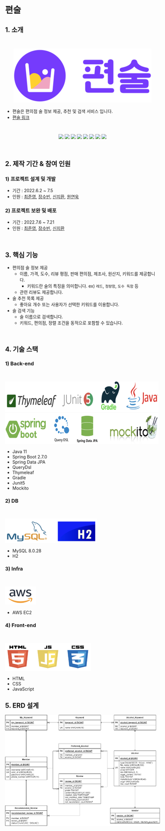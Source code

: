 # 편술

## 1. 소개
</br>

<p align="center">
    <img src="pyeonsool/src/main/resources/static/image/components/pyeonsool-logo.svg"
        alt="편술" width="450">
</p>

- 편술은 편의점 술 정보 제공, 추천 및 검색 서비스 입니다.
- [편술 링크](http://ec2-3-34-208-247.ap-northeast-2.compute.amazonaws.com:8080/)
</br>

<p align="center">
<img src="https://img.shields.io/badge/JAVA-v11-blue">
<img src="https://img.shields.io/badge/Spring_Boot-v2.7.0-green?logo=springboot">
<img src="https://img.shields.io/badge/Spring_Data_JPA-green">
<img src="https://img.shields.io/badge/Querydsl-blue">
<img src="https://img.shields.io/badge/Thymeleaf-005F0F?logo=thymeleaf">
<img src="https://img.shields.io/badge/Gradle-02303A?logo=gradle">
<img src="https://img.shields.io/badge/JUnit5-gray?logo=junit5">
<img src="https://img.shields.io/badge/Mockito-green">
</p>

</br>

## 2. 제작 기간 & 참여 인원
### 1) 프로젝트 설계 및 개발
  - 기간 : 2022.6.2 ~ 7.5
  - 인원 : [최준영](https://github.com/JunYoung-C), [장수빈](https://github.com/Jangsue), [신지환](https://github.com/sjihwan), [원연욱](https://github.com/wyu950)

### 2) 프로젝트 보완 및 배포
  - 기간 : 2022.7.6 ~ 7.21
  - 인원 : [최준영](https://github.com/JunYoung-C), [장수빈](https://github.com/Jangsue), [신지환](https://github.com/sjihwan)

</br>

## 3. 핵심 기능
- 편의점 술 정보 제공
  - 이름, 가격, 도수, 리뷰 평점, 판매 편의점, 제조사, 원산지, 키워드를 제공합니다.
    - 키워드란 술의 특징을 의미합니다. ex) `레드`, `청량함`, `도수 독함` 등
  - 관련 리뷰도 제공합니다.
- 술 추천 목록 제공
  - 좋아요 개수 또는 사용자가 선택한 키워드를 이용합니다.
- 술 검색 기능
  - 술 이름으로 검색합니다.
  - 키워드, 편의점, 정렬 조건을 동적으로 포함할 수 있습니다.

</br>

## 4. 기술 스택
### 1) Back-end

</br>
<p align="left">
<img src="pyeonsool/src/main/resources/static/image/components/backend-icon1.png"
    width="500" height ="100">
<img src="pyeonsool/src/main/resources/static/image/components/backend-icon2.png"
    width="500" height ="100">
</p>

- Java 11
- Spring Boot 2.7.0
- Spring Data JPA
- QueryDsl
- Thymeleaf
- Gradle
- Junit5
- Mockito

### 2) DB

</br>
<p align="left">
<img src="pyeonsool/src/main/resources/static/image/components/db-icon.png"
    width="300" height ="80">
</p>

- MySQL 8.0.28
- H2

### 3) Infra

</br>
<p align="left">
<img src="pyeonsool/src/main/resources/static/image/components/infra-icon.png"
    width="100" height ="60">
</p>

- AWS EC2

### 4) Front-end

</br>
<p align="left">
<img src="pyeonsool/src/main/resources/static/image/components/frontend-icon.png"
    width="280" height ="90">
</p>

- HTML
- CSS
- JavaScript

## 5. ERD 설계
![pyeonsool-table.png](pyeonsool-table.png)